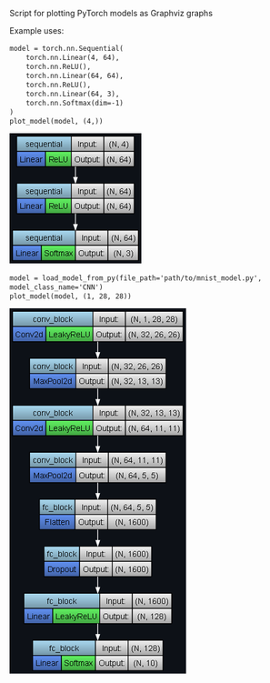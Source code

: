 Script for plotting PyTorch models as Graphviz graphs

Example uses:

```
model = torch.nn.Sequential(
    torch.nn.Linear(4, 64),
    torch.nn.ReLU(),
    torch.nn.Linear(64, 64),
    torch.nn.ReLU(),
    torch.nn.Linear(64, 3),
    torch.nn.Softmax(dim=-1)
)
plot_model(model, (4,))
```

![](model_architecture_sequential.png)

```
model = load_model_from_py(file_path='path/to/mnist_model.py', model_class_name='CNN')
plot_model(model, (1, 28, 28))
```

![](model_architecture_custom_class.png)

